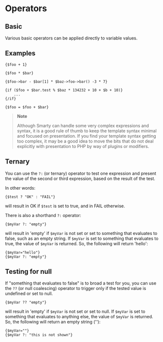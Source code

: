 # Operators

## Basic

Various basic operators can be applied directly to variable values.

## Examples
```smarty
{$foo + 1}

{$foo * $bar}

{$foo->bar - $bar[1] * $baz->foo->bar() -3 * 7}

{if ($foo + $bar.test % $baz * 134232 + 10 + $b + 10)}
    ...
{/if}

{$foo = $foo + $bar}
```

> **Note**
>
> Although Smarty can handle some very complex expressions and syntax,
> it is a good rule of thumb to keep the template syntax minimal and
> focused on presentation. If you find your template syntax getting too
> complex, it may be a good idea to move the bits that do not deal
> explicitly with presentation to PHP by way of plugins or modifiers.

## Ternary
You can use the `?:` (or ternary) operator to test one expression and present the value
of the second or third expression, based on the result of the test.

In other words:
```smarty
{$test ? "OK" : "FAIL"}
```
will result in OK if `$test` is set to true, and in FAIL otherwise.

There is also a shorthand `?:` operator:
```smarty
{$myVar ?: "empty"}
```
will result in 'empty' if `$myVar` is not set or set to something that evaluates to false, such as an empty string.
If `$myVar` is set to something that evaluates to true, the value of `$myVar` is returned. So, the following will 
return 'hello':
```smarty
{$myVar="hello"}
{$myVar ?: "empty"}
```

## Testing for null
If "something that evaluates to false" is to broad a test for you, you can use the `??` (or null coalescing) operator 
to trigger only if the tested value is undefined or set to null.
```smarty
{$myVar ?? "empty"}
```
will result in 'empty' if `$myVar` is not set or set to null.
If `$myVar` is set to something that evaluates to anything else, the value of `$myVar` is returned. So, the following will
return an empty string (''):
```smarty
{$myVar=""}
{$myVar ?: "this is not shown"}
```